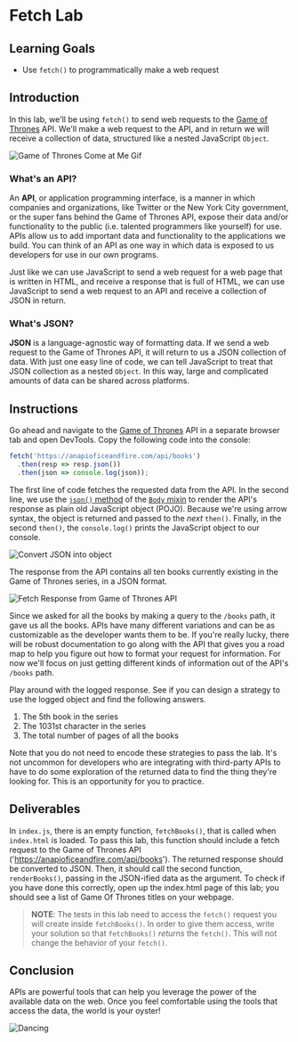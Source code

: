 # Fetch Lab

## Learning Goals

- Use `fetch()` to programmatically make a web request

## Introduction

In this lab, we'll be using `fetch()` to send web requests to the [Game of
Thrones][GoT] API. We'll make a web request to the API, and in return we will
receive a collection of data, structured like a nested JavaScript `Object`.

![Game of Thrones Come at Me Gif](https://curriculum-content.s3.amazonaws.com/fewpjs/fewpjs-fetch-lab/got-comeatme.gif)

### What's an API?

An **API**, or application programming interface, is a manner in which companies
and organizations, like Twitter or the New York City government, or the super
fans behind the Game of Thrones API, expose their data and/or functionality to
the public (i.e. talented programmers like yourself) for use. APIs allow us to
add important data and functionality to the applications we build. You can think
of an API as one way in which data is exposed to us developers for use in our
own programs.

Just like we can use JavaScript to send a web request for a web page that is
written in HTML, and receive a response that is full of HTML, we can use
JavaScript to send a web request to an API and receive a collection of JSON in
return.

### What's JSON?

**JSON** is a language-agnostic way of formatting data. If we send a web request
to the Game of Thrones API, it will return to us a JSON collection of data. With
just one easy line of code, we can tell JavaScript to treat that JSON collection
as a nested `Object`. In this way, large and complicated amounts of data can be
shared across platforms.

## Instructions

Go ahead and navigate to the [Game of Thrones][GoT] API in a separate browser
tab and open DevTools. Copy the following code into the console:

```js
fetch('https://anapioficeandfire.com/api/books')
  .then(resp => resp.json())
  .then(json => console.log(json));
```

The first line of code fetches the requested data from the API. In the second
line, we use the [`json()` method][json method] of the [`Body` mixin][body
mixin] to render the API's response as plain old JavaScript object (POJO).
Because we're using arrow syntax, the object is returned and passed to the
_next_ `then()`. Finally, in the second `then()`, the `console.log()` prints
the JavaScript object to our console.

![Convert JSON into object](https://curriculum-content.s3.amazonaws.com/fewpjs/fewpjs-fetch-lab/Image_26_FullAsynchronousJavaScript.png)

The response from the API contains all ten books currently existing in the Game
of Thrones series, in a JSON format.

![Fetch Response from Game of Thrones API](https://curriculum-content.s3.amazonaws.com/web-development/js/ajax/fetch_lab_promises_response.png)

Since we asked for all the books by making a query to the `/books` path, it gave
us all the books.  APIs have many different variations and can be as
customizable as the developer wants them to be. If you're really lucky, there
will be robust documentation to go along with the API that gives you a road map
to help you figure out how to format your request for information. For now we'll
focus on just getting different kinds of information out of the API's `/books`
path.

Play around with the logged response. See if you can design a strategy to use
the logged object and find the following answers.

1. The 5th book in the series
2. The 1031st character in the series
3. The total number of pages of all the books

Note that you do not need to encode these strategies to pass the lab. It's not
uncommon for developers who are integrating with third-party APIs to have to do
some exploration of the returned data to find the thing they're looking for.
This is an opportunity for you to practice.

## Deliverables

In `index.js`, there is an empty function, `fetchBooks()`, that is called when
`index.html` is loaded. To pass this lab, this function should include a fetch
request to the Game of Thrones API ('https://anapioficeandfire.com/api/books').
The returned response should be converted to JSON. Then, it should call the
second function, `renderBooks()`, passing in the JSON-ified data as the
argument. To check if you have done this correctly, open up the index.html page
of this lab; you should see a list of Game Of Thrones titles on your webpage.

> **NOTE**: The tests in this lab need to access the `fetch()` request you will
> create inside `fetchBooks()`. In order to give them access, write your
> solution so that `fetchBooks()` _returns_ the `fetch()`. This will not change
> the behavior of your `fetch()`.

## Conclusion

APIs are powerful tools that can help you leverage the power of the available
data on the web. Once you feel comfortable using the tools that access the data,
the world is your oyster!

![Dancing](https://curriculum-content.s3.amazonaws.com/fewpjs/fewpjs-fetch-lab/got-dancing.gif)

[GoT]: https://anapioficeandfire.com/
[json method]: https://developer.mozilla.org/en-US/docs/Web/API/Body/json
[body mixin]: https://developer.mozilla.org/en-US/docs/Web/API/Body

